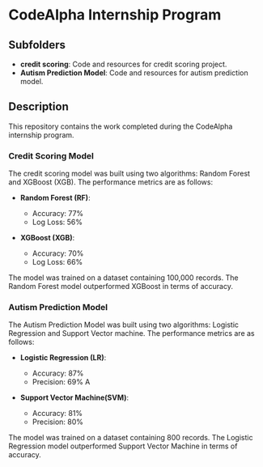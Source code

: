 # CodeAlpha Internship Program

## Subfolders
- **credit scoring**: Code and resources for credit scoring project.
- **Autism Prediction Model**: Code and resources for autism prediction model.

## Description
This repository contains the work completed during the CodeAlpha internship program.

### Credit Scoring Model
The credit scoring model was built using two algorithms: Random Forest and XGBoost (XGB). The performance metrics are as follows:

- **Random Forest (RF)**:
  - Accuracy: 77%
  - Log Loss: 56%

- **XGBoost (XGB)**:
  - Accuracy: 70%
  - Log Loss: 66%

The model was trained on a dataset containing 100,000 records. The Random Forest model outperformed XGBoost in terms of accuracy.
### Autism Prediction Model
The Autism Prediction Model was built using two algorithms: Logistic Regression and Support Vector machine. The performance metrics are as follows:

- **Logistic Regression (LR)**:
  - Accuracy: 87%
  - Precision: 69% A

- **Support Vector Machine(SVM)**:
  - Accuracy: 81%
  - Precision: 80% 

The model was trained on a dataset containing 800 records. The Logistic Regression model outperformed Support Vector Machine in terms of accuracy.
